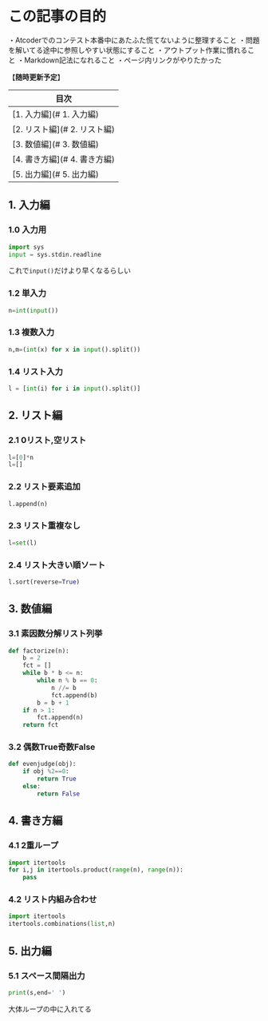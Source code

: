# この記事の目的
・Atcoderでのコンテスト本番中にあたふた慌てないように整理すること
・問題を解いてる途中に参照しやすい状態にすること
・アウトプット作業に慣れること
・Markdown記法になれること
・ページ内リンクがやりたかった


【**随時更新予定**】


|目次|
|-----------------|
|[1. 入力編](# 1. 入力編)|
|[2. リスト編](# 2. リスト編)|
|[3. 数値編](# 3. 数値編)|
|[4. 書き方編](# 4. 書き方編)|
|[5. 出力編](# 5. 出力編)

## 1. 入力編
### 1.0 入力用
```python
import sys
input = sys.stdin.readline
```
これで`input()`だけより早くなるらしい
### 1.2 単入力
```python
n=int(input())
```
### 1.3 複数入力
```python
n,m=(int(x) for x in input().split())
```
### 1.4 リスト入力
```python
l = [int(i) for i in input().split()]
```
## 2. リスト編
### 2.1 0リスト,空リスト
```python
l=[0]*n
l=[]
```
### 2.2 リスト要素追加
```python
l.append(n)
```
### 2.3 リスト重複なし
```python
l=set(l)
```
### 2.4 リスト大きい順ソート
```python
l.sort(reverse=True)
```
## 3. 数値編
### 3.1 素因数分解リスト列挙
```python
def factorize(n):
    b = 2
    fct = []
    while b * b <= n:
        while n % b == 0:
            n //= b
            fct.append(b)
        b = b + 1
    if n > 1:
        fct.append(n)
    return fct
```
### 3.2 偶数True奇数False
```python
def evenjudge(obj):
    if obj %2==0:
        return True
    else:
        return False
```
## 4. 書き方編
### 4.1 2重ループ
```python
import itertools
for i,j in itertools.product(range(n), range(n)):
    pass
```
### 4.2 リスト内組み合わせ
```python
import itertools
itertools.combinations(list,n)
```
## 5. 出力編
### 5.1 スペース間隔出力
```python
print(s,end=' ')
```
大体ループの中に入れてる
